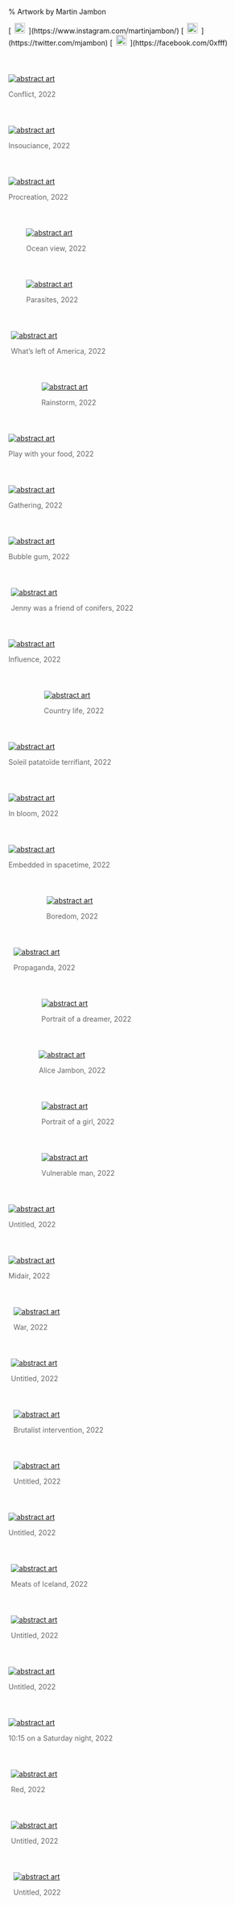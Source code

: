 % Artwork by Martin Jambon
<!-- generated by './build' -->

<p>
[<img src="img/other/instagram-logo.png" style="height:1.5em;padding:0em 0.5em">](https://www.instagram.com/martinjambon/)
[<img src="img/other/twitter-logo.png" style="height:1.5em;padding:0em 0.5em">](https://twitter.com/mjambon)
[<img src="img/other/facebook-logo.png" style="height:1.5em;padding:0em 0.5em">](https://facebook.com/0xfff)
</p>

<figure style="margin: 0px 0%; padding-top: 40px">
    <a href="img/large/img-20220409.jpg">
      <img src="img/medium/img-20220409.jpg" alt='abstract art' />
    </a>
    <figcaption style="color:#666; margin: 1em 0em">
      Conflict, 2022
    </figcaption>
</figure>

<figure style="margin: 0px 0%; padding-top: 40px">
    <a href="img/large/img-20220405.jpg">
      <img src="img/medium/img-20220405.jpg" alt='abstract art' />
    </a>
    <figcaption style="color:#666; margin: 1em 0em">
      Insouciance, 2022
    </figcaption>
</figure>

<figure style="margin: 0px 0%; padding-top: 40px">
    <a href="img/large/img-20220403-3.jpg">
      <img src="img/medium/img-20220403-3.jpg" alt='abstract art' />
    </a>
    <figcaption style="color:#666; margin: 1em 0em">
      Procreation, 2022
    </figcaption>
</figure>

<figure style="margin: 0px 7%; padding-top: 40px">
    <a href="img/large/img-20220403-2.jpg">
      <img src="img/medium/img-20220403-2.jpg" alt='abstract art' />
    </a>
    <figcaption style="color:#666; margin: 1em 0em">
      Ocean view, 2022
    </figcaption>
</figure>

<figure style="margin: 0px 7%; padding-top: 40px">
    <a href="img/large/img-20220403-1.jpg">
      <img src="img/medium/img-20220403-1.jpg" alt='abstract art' />
    </a>
    <figcaption style="color:#666; margin: 1em 0em">
      Parasites, 2022
    </figcaption>
</figure>

<figure style="margin: 0px 1%; padding-top: 40px">
    <a href="img/large/img-20220401-6.jpg">
      <img src="img/medium/img-20220401-6.jpg" alt='abstract art' />
    </a>
    <figcaption style="color:#666; margin: 1em 0em">
      What’s left of America, 2022
    </figcaption>
</figure>

<figure style="margin: 0px 13%; padding-top: 40px">
    <a href="img/large/img-20220401-5.jpg">
      <img src="img/medium/img-20220401-5.jpg" alt='abstract art' />
    </a>
    <figcaption style="color:#666; margin: 1em 0em">
      Rainstorm, 2022
    </figcaption>
</figure>

<figure style="margin: 0px 0%; padding-top: 40px">
    <a href="img/large/img-20220401-4.jpg">
      <img src="img/medium/img-20220401-4.jpg" alt='abstract art' />
    </a>
    <figcaption style="color:#666; margin: 1em 0em">
      Play with your food, 2022
    </figcaption>
</figure>

<figure style="margin: 0px 0%; padding-top: 40px">
    <a href="img/large/img-20220401-3.jpg">
      <img src="img/medium/img-20220401-3.jpg" alt='abstract art' />
    </a>
    <figcaption style="color:#666; margin: 1em 0em">
      Gathering, 2022
    </figcaption>
</figure>

<figure style="margin: 0px 0%; padding-top: 40px">
    <a href="img/large/img-20220401-2.jpg">
      <img src="img/medium/img-20220401-2.jpg" alt='abstract art' />
    </a>
    <figcaption style="color:#666; margin: 1em 0em">
      Bubble gum, 2022
    </figcaption>
</figure>

<figure style="margin: 0px 1%; padding-top: 40px">
    <a href="img/large/img-20220401-1.jpg">
      <img src="img/medium/img-20220401-1.jpg" alt='abstract art' />
    </a>
    <figcaption style="color:#666; margin: 1em 0em">
      Jenny was a friend of conifers, 2022
    </figcaption>
</figure>

<figure style="margin: 0px 0%; padding-top: 40px">
    <a href="img/large/img-20220330.jpg">
      <img src="img/medium/img-20220330.jpg" alt='abstract art' />
    </a>
    <figcaption style="color:#666; margin: 1em 0em">
      Influence, 2022
    </figcaption>
</figure>

<figure style="margin: 0px 14%; padding-top: 40px">
    <a href="img/large/img-20220329.jpg">
      <img src="img/medium/img-20220329.jpg" alt='abstract art' />
    </a>
    <figcaption style="color:#666; margin: 1em 0em">
      Country life, 2022
    </figcaption>
</figure>

<figure style="margin: 0px 0%; padding-top: 40px">
    <a href="img/large/img-20220322-2.jpg">
      <img src="img/medium/img-20220322-2.jpg" alt='abstract art' />
    </a>
    <figcaption style="color:#666; margin: 1em 0em">
      Soleil patatoïde terrifiant, 2022
    </figcaption>
</figure>

<figure style="margin: 0px 0%; padding-top: 40px">
    <a href="img/large/img-20220320-2.jpg">
      <img src="img/medium/img-20220320-2.jpg" alt='abstract art' />
    </a>
    <figcaption style="color:#666; margin: 1em 0em">
      In bloom, 2022
    </figcaption>
</figure>

<figure style="margin: 0px 0%; padding-top: 40px">
    <a href="img/large/img-20220320-1.jpg">
      <img src="img/medium/img-20220320-1.jpg" alt='abstract art' />
    </a>
    <figcaption style="color:#666; margin: 1em 0em">
      Embedded in spacetime, 2022
    </figcaption>
</figure>

<figure style="margin: 0px 15%; padding-top: 40px">
    <a href="img/large/img-20220317.jpg">
      <img src="img/medium/img-20220317.jpg" alt='abstract art' />
    </a>
    <figcaption style="color:#666; margin: 1em 0em">
      Boredom, 2022
    </figcaption>
</figure>

<figure style="margin: 0px 2%; padding-top: 40px">
    <a href="img/large/img-20220313.jpg">
      <img src="img/medium/img-20220313.jpg" alt='abstract art' />
    </a>
    <figcaption style="color:#666; margin: 1em 0em">
      Propaganda, 2022
    </figcaption>
</figure>

<figure style="margin: 0px 13%; padding-top: 40px">
    <a href="img/large/img-20220312-4.jpg">
      <img src="img/medium/img-20220312-4.jpg" alt='abstract art' />
    </a>
    <figcaption style="color:#666; margin: 1em 0em">
      Portrait of a dreamer, 2022
    </figcaption>
</figure>

<figure style="margin: 0px 12%; padding-top: 40px">
    <a href="img/large/img-20220312-3.jpg">
      <img src="img/medium/img-20220312-3.jpg" alt='abstract art' />
    </a>
    <figcaption style="color:#666; margin: 1em 0em">
      Alice Jambon, 2022
    </figcaption>
</figure>

<figure style="margin: 0px 13%; padding-top: 40px">
    <a href="img/large/img-20220312-2.jpg">
      <img src="img/medium/img-20220312-2.jpg" alt='abstract art' />
    </a>
    <figcaption style="color:#666; margin: 1em 0em">
      Portrait of a girl, 2022
    </figcaption>
</figure>

<figure style="margin: 0px 13%; padding-top: 40px">
    <a href="img/large/img-20220312-1.jpg">
      <img src="img/medium/img-20220312-1.jpg" alt='abstract art' />
    </a>
    <figcaption style="color:#666; margin: 1em 0em">
      Vulnerable man, 2022
    </figcaption>
</figure>

<figure style="margin: 0px 0%; padding-top: 40px">
    <a href="img/large/img-20220305-3.jpg">
      <img src="img/medium/img-20220305-3.jpg" alt='abstract art' />
    </a>
    <figcaption style="color:#666; margin: 1em 0em">
      Untitled, 2022
    </figcaption>
</figure>

<figure style="margin: 0px 0%; padding-top: 40px">
    <a href="img/large/img-20220305-2.jpg">
      <img src="img/medium/img-20220305-2.jpg" alt='abstract art' />
    </a>
    <figcaption style="color:#666; margin: 1em 0em">
      Midair, 2022
    </figcaption>
</figure>

<figure style="margin: 0px 2%; padding-top: 40px">
    <a href="img/large/img-20220226.jpg">
      <img src="img/medium/img-20220226.jpg" alt='abstract art' />
    </a>
    <figcaption style="color:#666; margin: 1em 0em">
      War, 2022
    </figcaption>
</figure>

<figure style="margin: 0px 1%; padding-top: 40px">
    <a href="img/large/img-20220221.jpg">
      <img src="img/medium/img-20220221.jpg" alt='abstract art' />
    </a>
    <figcaption style="color:#666; margin: 1em 0em">
      Untitled, 2022
    </figcaption>
</figure>

<figure style="margin: 0px 2%; padding-top: 40px">
    <a href="img/large/img-20220220.jpg">
      <img src="img/medium/img-20220220.jpg" alt='abstract art' />
    </a>
    <figcaption style="color:#666; margin: 1em 0em">
      Brutalist intervention, 2022
    </figcaption>
</figure>

<figure style="margin: 0px 2%; padding-top: 40px">
    <a href="img/large/img-20220212.jpg">
      <img src="img/medium/img-20220212.jpg" alt='abstract art' />
    </a>
    <figcaption style="color:#666; margin: 1em 0em">
      Untitled, 2022
    </figcaption>
</figure>

<figure style="margin: 0px 0%; padding-top: 40px">
    <a href="img/large/img-20220207.jpg">
      <img src="img/medium/img-20220207.jpg" alt='abstract art' />
    </a>
    <figcaption style="color:#666; margin: 1em 0em">
      Untitled, 2022
    </figcaption>
</figure>

<figure style="margin: 0px 1%; padding-top: 40px">
    <a href="img/large/img-20220205.jpg">
      <img src="img/medium/img-20220205.jpg" alt='abstract art' />
    </a>
    <figcaption style="color:#666; margin: 1em 0em">
      Meats of Iceland, 2022
    </figcaption>
</figure>

<figure style="margin: 0px 1%; padding-top: 40px">
    <a href="img/large/img-20220131.jpg">
      <img src="img/medium/img-20220131.jpg" alt='abstract art' />
    </a>
    <figcaption style="color:#666; margin: 1em 0em">
      Untitled, 2022
    </figcaption>
</figure>

<figure style="margin: 0px 0%; padding-top: 40px">
    <a href="img/large/img-20220123.jpg">
      <img src="img/medium/img-20220123.jpg" alt='abstract art' />
    </a>
    <figcaption style="color:#666; margin: 1em 0em">
      Untitled, 2022
    </figcaption>
</figure>

<figure style="margin: 0px 0%; padding-top: 40px">
    <a href="img/large/img-20220122.jpg">
      <img src="img/medium/img-20220122.jpg" alt='abstract art' />
    </a>
    <figcaption style="color:#666; margin: 1em 0em">
      10:15 on a Saturday night, 2022
    </figcaption>
</figure>

<figure style="margin: 0px 1%; padding-top: 40px">
    <a href="img/large/img-20220116-2.jpg">
      <img src="img/medium/img-20220116-2.jpg" alt='abstract art' />
    </a>
    <figcaption style="color:#666; margin: 1em 0em">
      Red, 2022
    </figcaption>
</figure>

<figure style="margin: 0px 1%; padding-top: 40px">
    <a href="img/large/img-20220116-1.jpg">
      <img src="img/medium/img-20220116-1.jpg" alt='abstract art' />
    </a>
    <figcaption style="color:#666; margin: 1em 0em">
      Untitled, 2022
    </figcaption>
</figure>

<figure style="margin: 0px 2%; padding-top: 40px">
    <a href="img/large/img-20220109.jpg">
      <img src="img/medium/img-20220109.jpg" alt='abstract art' />
    </a>
    <figcaption style="color:#666; margin: 1em 0em">
      Untitled, 2022
    </figcaption>
</figure>
